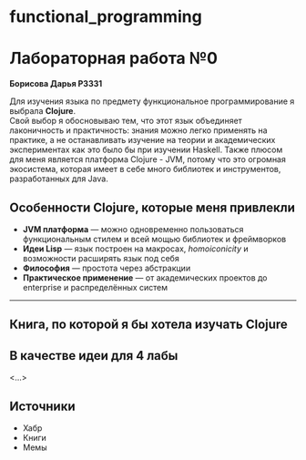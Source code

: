 # functional_programming

# Лабораторная работа №0
**Борисова Дарья Р3331**

Для изучения языка по предмету функциональное программирование я выбрала **Clojure**.  
Свой выбор я обосновываю тем, что этот язык объединяет лаконичность и практичность: знания можно легко применять на практике, а не останавливать изучение на теории и академических экспериментах как это было бы при изучении Haskell. Также плюсом для меня является платформа Clojure - JVM, потому что это огромная экосистема, которая имеет в себе много библиотек и инструментов, разработанных для Java. 


## Особенности Clojure, которые меня привлекли

- **JVM платформа** — можно одновременно пользоваться функциональным стилем и всей мощью библиотек и фреймворков  
- **Идеи Lisp** — язык построен на макросах, *homoiconicity* и возможности расширять язык под себя  
- **Философия** — простота через абстракции  
- **Практическое применение** — от академических проектов до enterprise и распределённых систем  

---

## Книга, по которой я бы хотела изучать Clojure



## В качестве идеи для 4 лабы

<...>

## Источники

- Хабр  
- Книги  
- Мемы  
